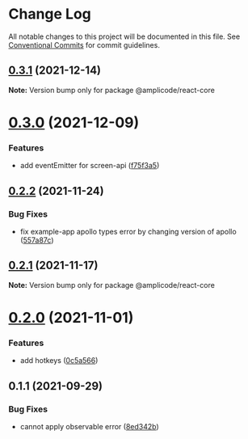 # Change Log

All notable changes to this project will be documented in this file.
See [Conventional Commits](https://conventionalcommits.org) for commit guidelines.

## [0.3.1](https://github.com/Amplicode/amplicode-frontend/compare/@amplicode/react-core@0.3.0...@amplicode/react-core@0.3.1) (2021-12-14)

**Note:** Version bump only for package @amplicode/react-core





# [0.3.0](https://github.com/Amplicode/amplicode-frontend/compare/@amplicode/react-core@0.2.2...@amplicode/react-core@0.3.0) (2021-12-09)


### Features

* add eventEmitter for screen-api ([f75f3a5](https://github.com/Amplicode/amplicode-frontend/commit/f75f3a579db4d37e0864da01cdee9c055088f4c1))





## [0.2.2](https://github.com/Amplicode/amplicode-frontend/compare/@amplicode/react-core@0.2.1...@amplicode/react-core@0.2.2) (2021-11-24)


### Bug Fixes

* fix example-app apollo types error by changing version of apollo ([557a87c](https://github.com/Amplicode/amplicode-frontend/commit/557a87cbfc2f0ba81f90d019038709ea9e2d8c60))





## [0.2.1](https://github.com/Amplicode/amplicode-frontend/compare/@amplicode/react-core@0.2.0...@amplicode/react-core@0.2.1) (2021-11-17)

**Note:** Version bump only for package @amplicode/react-core





# [0.2.0](https://github.com/Amplicode/amplicode-frontend/compare/@amplicode/react-core@0.1.1...@amplicode/react-core@0.2.0) (2021-11-01)


### Features

* add hotkeys ([0c5a566](https://github.com/Amplicode/amplicode-frontend/commit/0c5a5664264c4c96e7ce3d56196a0cc276bbb931))





## 0.1.1 (2021-09-29)


### Bug Fixes

* cannot apply observable error ([8ed342b](https://github.com/Amplicode/amplicode-frontend/commit/8ed342b7d98a453d192568bcf04185b7645a1012))
